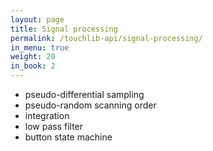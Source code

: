 ```yaml
---
layout: page
title: Signal processing
permalink: /touchlib-api/signal-processing/
in_menu: true
weight: 20
in_book: 2
---
```


* pseudo-differential sampling
* pseudo-random scanning order
* integration
* low pass filter
* button state machine

